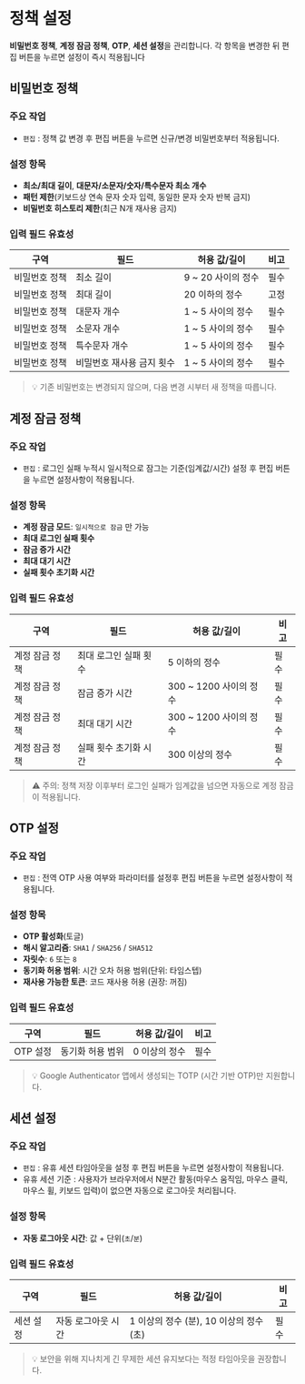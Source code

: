 # 정책 설정

**비밀번호 정책**, **계정 잠금 정책**, **OTP**, **세션 설정**을 관리합니다.  각 항목을 변경한 뒤 편집 버튼을 누르면 설정이 즉시 적용됩니다 


## 비밀번호 정책

### 주요 작업
- `편집` : 정책 값 변경 후 편집 버튼을 누르면 신규/변경 비밀번호부터 적용됩니다.

### 설정 항목
- **최소/최대 길이**, **대문자/소문자/숫자/특수문자 최소 개수**
- **패턴 제한**(키보드상 연속 문자 숫자 입력, 동일한 문자 숫자 반복 금지)
- **비밀번호 히스토리 제한**(최근 N개 재사용 금지)

### 입력 필드 유효성
| 구역 | 필드             | 허용 값/길이    | 비고 |
|---|----------------|------------|----|
| 비밀번호 정책 | 최소 길이          | 9 ~ 20 사이의 정수 | 필수 |
| 비밀번호 정책 | 최대 길이          | 20 이하의 정수  | 고정 |
| 비밀번호 정책 | 대문자 개수         | 1 ~ 5 사이의 정수 | 필수 |
| 비밀번호 정책 | 소문자 개수         | 1 ~ 5 사이의 정수 | 필수 |
| 비밀번호 정책 | 특수문자 개수        | 1 ~ 5 사이의 정수 | 필수 |
| 비밀번호 정책 | 비밀번호 재사용 금지 횟수 | 1 ~ 5 사이의 정수 | 필수 |

> 💡 기존 비밀번호는 변경되지 않으며, 다음 변경 시부터 새 정책을 따릅니다.

## 계정 잠금 정책

### 주요 작업
- `편집` : 로그인 실패 누적시 일시적으로 잠그는 기준(임계값/시간) 설정 후 편집 버튼을 누르면 설정사항이 적용됩니다.

### 설정 항목
- **계정 잠금 모드**:  `일시적으로 잠금` 만 가능
- **최대 로그인 실패 횟수**
- **잠금 증가 시간**
- **최대 대기 시간** 
- **실패 횟수 초기화 시간**

### 입력 필드 유효성
| 구역       | 필드           | 허용 값/길이       | 비고 |
|----------|--------------|---------------|----|
| 계정 잠금 정책 | 최대 로그인 실패 횟수 | 5 이하의 정수      | 필수 |
| 계정 잠금 정책 | 잠금 증가 시간     | 300 ~ 1200 사이의 정수 | 필수 |
| 계정 잠금 정책 | 최대 대기 시간     | 300 ~ 1200 사이의 정수 | 필수 |
| 계정 잠금 정책 | 실패 횟수 초기화 시간  | 300 이상의 정수    | 필수 |

> ⚠️ 주의: 정책 저장 이후부터 로그인 실패가 임계값을 넘으면 자동으로 계정 잠금이 적용됩니다.


## OTP 설정

### 주요 작업
- `편집` : 전역 OTP 사용 여부와 파라미터를 설정후 편집 버튼을 누르면 설정사항이 적용됩니다. 

### 설정 항목
- **OTP 활성화**(토글)
- **해시 알고리즘**: `SHA1` / `SHA256` / `SHA512`
- **자릿수**: `6` 또는 `8`
- **동기화 허용 범위**: 시간 오차 허용 범위(단위: 타임스텝)
- **재사용 가능한 토큰**: 코드 재사용 허용 (권장: 꺼짐)

### 입력 필드 유효성
| 구역     | 필드          | 허용 값/길이  | 비고 |
|--------|-------------|----------|----|
| OTP 설정 | 동기화 허용 범위 | 0 이상의 정수 | 필수 |

> 💡 Google Authenticator 앱에서 생성되는 TOTP (시간 기반 OTP)만 지원합니다.


## 세션 설정

### 주요 작업
- `편집` : 유휴 세션 타임아웃을 설정 후 편집 버튼을 누르면 설정사항이 적용됩니다.
- 유휴 세션 기준 : 사용자가 브라우저에서 N분간 활동(마우스 움직임, 마우스 클릭, 마우스 휠, 키보드 입력)이 없으면 자동으로 로그아웃 처리됩니다.

### 설정 항목
- **자동 로그아웃 시간**: 값 + 단위(`초`/`분`)

### 입력 필드 유효성
| 구역     | 필드          | 허용 값/길이                     | 비고 |
|--------|-------------|-----------------------------|----|
| 세션 설정 | 자동 로그아웃 시간 | 1 이상의 정수 (분), 10 이상의 정수 (초) | 필수

> 💡 보안을 위해 지나치게 긴 무제한 세션 유지보다는 적정 타임아웃을 권장합니다.


